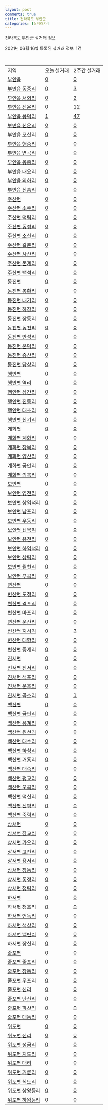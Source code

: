```yaml
---
layout: post
comments: true
title: 전라북도 부안군
categories: [실거래가]
---
```


전라북도 부안군 실거래 정보

2021년 06월 16일 등록된 실거래 정보: 1건

<script type="text/javascript">
  google.charts.load('current', {'packages':['corechart']});
  google.charts.setOnLoadCallback(drawChart);

  function drawChart() {
    var data = google.visualization.arrayToDataTable([['거래일', '매매', '전월세', '전매'], ['2021-04', 27, 5, 0], ['2021-05', 18, 6, 2], ['2021-06', 4, 4, 0], ['2021-03', 1, 1, 0]]);

    var options = {
      title: '최근 유형별 거래량 추이',
      legend: { position: 'bottom' }
    };

    var chart = new google.visualization.LineChart(document.getElementById('columnchart_material'));
    chart.draw(data, (options));
  }
</script>

<div id="columnchart_material" style="width: 450px; margin-left: -35px"></div>
<br>
<table class="sortable">
  <tr>
    <td>지역</td>
    <td>오늘 실거래</td>
    <td>2주간 실거래</td>
  </tr>

  
  <tr class="item">
    <td><a href="4580025000.html">부안읍</a></td>
    <td><a href="4580025000.html">0</a></td>
    <td><a href="4580025000.html">0</a></td>
  </tr>
    

  <tr class="item">
    <td><a href="4580025021.html">부안읍 동중리</a></td>
    <td><a href="4580025021.html">0</a></td>
    <td><a href="4580025021.html">3</a></td>
  </tr>
    

  <tr class="item">
    <td><a href="4580025022.html">부안읍 서외리</a></td>
    <td><a href="4580025022.html">0</a></td>
    <td><a href="4580025022.html">2</a></td>
  </tr>
    

  <tr class="item">
    <td><a href="4580025023.html">부안읍 선은리</a></td>
    <td><a href="4580025023.html">0</a></td>
    <td><a href="4580025023.html">12</a></td>
  </tr>
    

  <tr class="item">
    <td><a href="4580025024.html">부안읍 봉덕리</a></td>
    <td><a href="4580025024.html">1</a></td>
    <td><a href="4580025024.html">47</a></td>
  </tr>
    

  <tr class="item">
    <td><a href="4580025025.html">부안읍 신운리</a></td>
    <td><a href="4580025025.html">0</a></td>
    <td><a href="4580025025.html">0</a></td>
  </tr>
    

  <tr class="item">
    <td><a href="4580025026.html">부안읍 모산리</a></td>
    <td><a href="4580025026.html">0</a></td>
    <td><a href="4580025026.html">0</a></td>
  </tr>
    

  <tr class="item">
    <td><a href="4580025027.html">부안읍 행중리</a></td>
    <td><a href="4580025027.html">0</a></td>
    <td><a href="4580025027.html">0</a></td>
  </tr>
    

  <tr class="item">
    <td><a href="4580025028.html">부안읍 연곡리</a></td>
    <td><a href="4580025028.html">0</a></td>
    <td><a href="4580025028.html">0</a></td>
  </tr>
    

  <tr class="item">
    <td><a href="4580025029.html">부안읍 옹중리</a></td>
    <td><a href="4580025029.html">0</a></td>
    <td><a href="4580025029.html">0</a></td>
  </tr>
    

  <tr class="item">
    <td><a href="4580025030.html">부안읍 내요리</a></td>
    <td><a href="4580025030.html">0</a></td>
    <td><a href="4580025030.html">0</a></td>
  </tr>
    

  <tr class="item">
    <td><a href="4580025031.html">부안읍 외하리</a></td>
    <td><a href="4580025031.html">0</a></td>
    <td><a href="4580025031.html">0</a></td>
  </tr>
    

  <tr class="item">
    <td><a href="4580025032.html">부안읍 신흥리</a></td>
    <td><a href="4580025032.html">0</a></td>
    <td><a href="4580025032.html">0</a></td>
  </tr>
    

  <tr class="item">
    <td><a href="4580031000.html">주산면</a></td>
    <td><a href="4580031000.html">0</a></td>
    <td><a href="4580031000.html">0</a></td>
  </tr>
    

  <tr class="item">
    <td><a href="4580031021.html">주산면 소주리</a></td>
    <td><a href="4580031021.html">0</a></td>
    <td><a href="4580031021.html">0</a></td>
  </tr>
    

  <tr class="item">
    <td><a href="4580031022.html">주산면 덕림리</a></td>
    <td><a href="4580031022.html">0</a></td>
    <td><a href="4580031022.html">0</a></td>
  </tr>
    

  <tr class="item">
    <td><a href="4580031023.html">주산면 동정리</a></td>
    <td><a href="4580031023.html">0</a></td>
    <td><a href="4580031023.html">0</a></td>
  </tr>
    

  <tr class="item">
    <td><a href="4580031024.html">주산면 소산리</a></td>
    <td><a href="4580031024.html">0</a></td>
    <td><a href="4580031024.html">0</a></td>
  </tr>
    

  <tr class="item">
    <td><a href="4580031025.html">주산면 갈촌리</a></td>
    <td><a href="4580031025.html">0</a></td>
    <td><a href="4580031025.html">0</a></td>
  </tr>
    

  <tr class="item">
    <td><a href="4580031026.html">주산면 사산리</a></td>
    <td><a href="4580031026.html">0</a></td>
    <td><a href="4580031026.html">0</a></td>
  </tr>
    

  <tr class="item">
    <td><a href="4580031027.html">주산면 돈계리</a></td>
    <td><a href="4580031027.html">0</a></td>
    <td><a href="4580031027.html">0</a></td>
  </tr>
    

  <tr class="item">
    <td><a href="4580031028.html">주산면 백석리</a></td>
    <td><a href="4580031028.html">0</a></td>
    <td><a href="4580031028.html">0</a></td>
  </tr>
    

  <tr class="item">
    <td><a href="4580032000.html">동진면</a></td>
    <td><a href="4580032000.html">0</a></td>
    <td><a href="4580032000.html">0</a></td>
  </tr>
    

  <tr class="item">
    <td><a href="4580032021.html">동진면 봉황리</a></td>
    <td><a href="4580032021.html">0</a></td>
    <td><a href="4580032021.html">0</a></td>
  </tr>
    

  <tr class="item">
    <td><a href="4580032022.html">동진면 내기리</a></td>
    <td><a href="4580032022.html">0</a></td>
    <td><a href="4580032022.html">0</a></td>
  </tr>
    

  <tr class="item">
    <td><a href="4580032023.html">동진면 하장리</a></td>
    <td><a href="4580032023.html">0</a></td>
    <td><a href="4580032023.html">0</a></td>
  </tr>
    

  <tr class="item">
    <td><a href="4580032024.html">동진면 장등리</a></td>
    <td><a href="4580032024.html">0</a></td>
    <td><a href="4580032024.html">0</a></td>
  </tr>
    

  <tr class="item">
    <td><a href="4580032025.html">동진면 동전리</a></td>
    <td><a href="4580032025.html">0</a></td>
    <td><a href="4580032025.html">0</a></td>
  </tr>
    

  <tr class="item">
    <td><a href="4580032026.html">동진면 안성리</a></td>
    <td><a href="4580032026.html">0</a></td>
    <td><a href="4580032026.html">0</a></td>
  </tr>
    

  <tr class="item">
    <td><a href="4580032027.html">동진면 본덕리</a></td>
    <td><a href="4580032027.html">0</a></td>
    <td><a href="4580032027.html">0</a></td>
  </tr>
    

  <tr class="item">
    <td><a href="4580032028.html">동진면 증산리</a></td>
    <td><a href="4580032028.html">0</a></td>
    <td><a href="4580032028.html">0</a></td>
  </tr>
    

  <tr class="item">
    <td><a href="4580032029.html">동진면 당상리</a></td>
    <td><a href="4580032029.html">0</a></td>
    <td><a href="4580032029.html">0</a></td>
  </tr>
    

  <tr class="item">
    <td><a href="4580033000.html">행안면</a></td>
    <td><a href="4580033000.html">0</a></td>
    <td><a href="4580033000.html">0</a></td>
  </tr>
    

  <tr class="item">
    <td><a href="4580033021.html">행안면 역리</a></td>
    <td><a href="4580033021.html">0</a></td>
    <td><a href="4580033021.html">0</a></td>
  </tr>
    

  <tr class="item">
    <td><a href="4580033022.html">행안면 삼간리</a></td>
    <td><a href="4580033022.html">0</a></td>
    <td><a href="4580033022.html">0</a></td>
  </tr>
    

  <tr class="item">
    <td><a href="4580033023.html">행안면 진동리</a></td>
    <td><a href="4580033023.html">0</a></td>
    <td><a href="4580033023.html">0</a></td>
  </tr>
    

  <tr class="item">
    <td><a href="4580033024.html">행안면 대초리</a></td>
    <td><a href="4580033024.html">0</a></td>
    <td><a href="4580033024.html">0</a></td>
  </tr>
    

  <tr class="item">
    <td><a href="4580033025.html">행안면 신기리</a></td>
    <td><a href="4580033025.html">0</a></td>
    <td><a href="4580033025.html">0</a></td>
  </tr>
    

  <tr class="item">
    <td><a href="4580034000.html">계화면</a></td>
    <td><a href="4580034000.html">0</a></td>
    <td><a href="4580034000.html">0</a></td>
  </tr>
    

  <tr class="item">
    <td><a href="4580034021.html">계화면 계화리</a></td>
    <td><a href="4580034021.html">0</a></td>
    <td><a href="4580034021.html">0</a></td>
  </tr>
    

  <tr class="item">
    <td><a href="4580034022.html">계화면 창북리</a></td>
    <td><a href="4580034022.html">0</a></td>
    <td><a href="4580034022.html">0</a></td>
  </tr>
    

  <tr class="item">
    <td><a href="4580034023.html">계화면 양산리</a></td>
    <td><a href="4580034023.html">0</a></td>
    <td><a href="4580034023.html">0</a></td>
  </tr>
    

  <tr class="item">
    <td><a href="4580034024.html">계화면 궁안리</a></td>
    <td><a href="4580034024.html">0</a></td>
    <td><a href="4580034024.html">0</a></td>
  </tr>
    

  <tr class="item">
    <td><a href="4580034025.html">계화면 의복리</a></td>
    <td><a href="4580034025.html">0</a></td>
    <td><a href="4580034025.html">0</a></td>
  </tr>
    

  <tr class="item">
    <td><a href="4580035000.html">보안면</a></td>
    <td><a href="4580035000.html">0</a></td>
    <td><a href="4580035000.html">0</a></td>
  </tr>
    

  <tr class="item">
    <td><a href="4580035021.html">보안면 영전리</a></td>
    <td><a href="4580035021.html">0</a></td>
    <td><a href="4580035021.html">0</a></td>
  </tr>
    

  <tr class="item">
    <td><a href="4580035022.html">보안면 상입석리</a></td>
    <td><a href="4580035022.html">0</a></td>
    <td><a href="4580035022.html">0</a></td>
  </tr>
    

  <tr class="item">
    <td><a href="4580035023.html">보안면 남포리</a></td>
    <td><a href="4580035023.html">0</a></td>
    <td><a href="4580035023.html">0</a></td>
  </tr>
    

  <tr class="item">
    <td><a href="4580035024.html">보안면 우동리</a></td>
    <td><a href="4580035024.html">0</a></td>
    <td><a href="4580035024.html">0</a></td>
  </tr>
    

  <tr class="item">
    <td><a href="4580035025.html">보안면 신복리</a></td>
    <td><a href="4580035025.html">0</a></td>
    <td><a href="4580035025.html">0</a></td>
  </tr>
    

  <tr class="item">
    <td><a href="4580035026.html">보안면 유천리</a></td>
    <td><a href="4580035026.html">0</a></td>
    <td><a href="4580035026.html">0</a></td>
  </tr>
    

  <tr class="item">
    <td><a href="4580035027.html">보안면 하입석리</a></td>
    <td><a href="4580035027.html">0</a></td>
    <td><a href="4580035027.html">0</a></td>
  </tr>
    

  <tr class="item">
    <td><a href="4580035028.html">보안면 상림리</a></td>
    <td><a href="4580035028.html">0</a></td>
    <td><a href="4580035028.html">0</a></td>
  </tr>
    

  <tr class="item">
    <td><a href="4580035029.html">보안면 월천리</a></td>
    <td><a href="4580035029.html">0</a></td>
    <td><a href="4580035029.html">0</a></td>
  </tr>
    

  <tr class="item">
    <td><a href="4580035030.html">보안면 부곡리</a></td>
    <td><a href="4580035030.html">0</a></td>
    <td><a href="4580035030.html">0</a></td>
  </tr>
    

  <tr class="item">
    <td><a href="4580036000.html">변산면</a></td>
    <td><a href="4580036000.html">0</a></td>
    <td><a href="4580036000.html">0</a></td>
  </tr>
    

  <tr class="item">
    <td><a href="4580036021.html">변산면 도청리</a></td>
    <td><a href="4580036021.html">0</a></td>
    <td><a href="4580036021.html">0</a></td>
  </tr>
    

  <tr class="item">
    <td><a href="4580036022.html">변산면 격포리</a></td>
    <td><a href="4580036022.html">0</a></td>
    <td><a href="4580036022.html">0</a></td>
  </tr>
    

  <tr class="item">
    <td><a href="4580036023.html">변산면 마포리</a></td>
    <td><a href="4580036023.html">0</a></td>
    <td><a href="4580036023.html">0</a></td>
  </tr>
    

  <tr class="item">
    <td><a href="4580036024.html">변산면 운산리</a></td>
    <td><a href="4580036024.html">0</a></td>
    <td><a href="4580036024.html">0</a></td>
  </tr>
    

  <tr class="item">
    <td><a href="4580036025.html">변산면 지서리</a></td>
    <td><a href="4580036025.html">0</a></td>
    <td><a href="4580036025.html">3</a></td>
  </tr>
    

  <tr class="item">
    <td><a href="4580036026.html">변산면 대항리</a></td>
    <td><a href="4580036026.html">0</a></td>
    <td><a href="4580036026.html">0</a></td>
  </tr>
    

  <tr class="item">
    <td><a href="4580036027.html">변산면 중계리</a></td>
    <td><a href="4580036027.html">0</a></td>
    <td><a href="4580036027.html">0</a></td>
  </tr>
    

  <tr class="item">
    <td><a href="4580037000.html">진서면</a></td>
    <td><a href="4580037000.html">0</a></td>
    <td><a href="4580037000.html">0</a></td>
  </tr>
    

  <tr class="item">
    <td><a href="4580037021.html">진서면 진서리</a></td>
    <td><a href="4580037021.html">0</a></td>
    <td><a href="4580037021.html">0</a></td>
  </tr>
    

  <tr class="item">
    <td><a href="4580037022.html">진서면 석포리</a></td>
    <td><a href="4580037022.html">0</a></td>
    <td><a href="4580037022.html">0</a></td>
  </tr>
    

  <tr class="item">
    <td><a href="4580037023.html">진서면 운호리</a></td>
    <td><a href="4580037023.html">0</a></td>
    <td><a href="4580037023.html">0</a></td>
  </tr>
    

  <tr class="item">
    <td><a href="4580037024.html">진서면 곰소리</a></td>
    <td><a href="4580037024.html">0</a></td>
    <td><a href="4580037024.html">1</a></td>
  </tr>
    

  <tr class="item">
    <td><a href="4580038000.html">백산면</a></td>
    <td><a href="4580038000.html">0</a></td>
    <td><a href="4580038000.html">0</a></td>
  </tr>
    

  <tr class="item">
    <td><a href="4580038021.html">백산면 금판리</a></td>
    <td><a href="4580038021.html">0</a></td>
    <td><a href="4580038021.html">0</a></td>
  </tr>
    

  <tr class="item">
    <td><a href="4580038022.html">백산면 용계리</a></td>
    <td><a href="4580038022.html">0</a></td>
    <td><a href="4580038022.html">0</a></td>
  </tr>
    

  <tr class="item">
    <td><a href="4580038023.html">백산면 원천리</a></td>
    <td><a href="4580038023.html">0</a></td>
    <td><a href="4580038023.html">0</a></td>
  </tr>
    

  <tr class="item">
    <td><a href="4580038024.html">백산면 대수리</a></td>
    <td><a href="4580038024.html">0</a></td>
    <td><a href="4580038024.html">0</a></td>
  </tr>
    

  <tr class="item">
    <td><a href="4580038025.html">백산면 하청리</a></td>
    <td><a href="4580038025.html">0</a></td>
    <td><a href="4580038025.html">0</a></td>
  </tr>
    

  <tr class="item">
    <td><a href="4580038026.html">백산면 거룡리</a></td>
    <td><a href="4580038026.html">0</a></td>
    <td><a href="4580038026.html">0</a></td>
  </tr>
    

  <tr class="item">
    <td><a href="4580038027.html">백산면 대죽리</a></td>
    <td><a href="4580038027.html">0</a></td>
    <td><a href="4580038027.html">0</a></td>
  </tr>
    

  <tr class="item">
    <td><a href="4580038028.html">백산면 평교리</a></td>
    <td><a href="4580038028.html">0</a></td>
    <td><a href="4580038028.html">0</a></td>
  </tr>
    

  <tr class="item">
    <td><a href="4580038029.html">백산면 오곡리</a></td>
    <td><a href="4580038029.html">0</a></td>
    <td><a href="4580038029.html">0</a></td>
  </tr>
    

  <tr class="item">
    <td><a href="4580038030.html">백산면 덕신리</a></td>
    <td><a href="4580038030.html">0</a></td>
    <td><a href="4580038030.html">0</a></td>
  </tr>
    

  <tr class="item">
    <td><a href="4580038031.html">백산면 신평리</a></td>
    <td><a href="4580038031.html">0</a></td>
    <td><a href="4580038031.html">0</a></td>
  </tr>
    

  <tr class="item">
    <td><a href="4580038032.html">백산면 죽림리</a></td>
    <td><a href="4580038032.html">0</a></td>
    <td><a href="4580038032.html">0</a></td>
  </tr>
    

  <tr class="item">
    <td><a href="4580039000.html">상서면</a></td>
    <td><a href="4580039000.html">0</a></td>
    <td><a href="4580039000.html">0</a></td>
  </tr>
    

  <tr class="item">
    <td><a href="4580039021.html">상서면 감교리</a></td>
    <td><a href="4580039021.html">0</a></td>
    <td><a href="4580039021.html">0</a></td>
  </tr>
    

  <tr class="item">
    <td><a href="4580039022.html">상서면 가오리</a></td>
    <td><a href="4580039022.html">0</a></td>
    <td><a href="4580039022.html">0</a></td>
  </tr>
    

  <tr class="item">
    <td><a href="4580039023.html">상서면 고잔리</a></td>
    <td><a href="4580039023.html">0</a></td>
    <td><a href="4580039023.html">0</a></td>
  </tr>
    

  <tr class="item">
    <td><a href="4580039024.html">상서면 용서리</a></td>
    <td><a href="4580039024.html">0</a></td>
    <td><a href="4580039024.html">0</a></td>
  </tr>
    

  <tr class="item">
    <td><a href="4580039025.html">상서면 장동리</a></td>
    <td><a href="4580039025.html">0</a></td>
    <td><a href="4580039025.html">0</a></td>
  </tr>
    

  <tr class="item">
    <td><a href="4580039026.html">상서면 통정리</a></td>
    <td><a href="4580039026.html">0</a></td>
    <td><a href="4580039026.html">0</a></td>
  </tr>
    

  <tr class="item">
    <td><a href="4580039027.html">상서면 청림리</a></td>
    <td><a href="4580039027.html">0</a></td>
    <td><a href="4580039027.html">0</a></td>
  </tr>
    

  <tr class="item">
    <td><a href="4580040000.html">하서면</a></td>
    <td><a href="4580040000.html">0</a></td>
    <td><a href="4580040000.html">0</a></td>
  </tr>
    

  <tr class="item">
    <td><a href="4580040021.html">하서면 청호리</a></td>
    <td><a href="4580040021.html">0</a></td>
    <td><a href="4580040021.html">0</a></td>
  </tr>
    

  <tr class="item">
    <td><a href="4580040022.html">하서면 언독리</a></td>
    <td><a href="4580040022.html">0</a></td>
    <td><a href="4580040022.html">0</a></td>
  </tr>
    

  <tr class="item">
    <td><a href="4580040023.html">하서면 석상리</a></td>
    <td><a href="4580040023.html">0</a></td>
    <td><a href="4580040023.html">0</a></td>
  </tr>
    

  <tr class="item">
    <td><a href="4580040024.html">하서면 백련리</a></td>
    <td><a href="4580040024.html">0</a></td>
    <td><a href="4580040024.html">0</a></td>
  </tr>
    

  <tr class="item">
    <td><a href="4580040025.html">하서면 장신리</a></td>
    <td><a href="4580040025.html">0</a></td>
    <td><a href="4580040025.html">0</a></td>
  </tr>
    

  <tr class="item">
    <td><a href="4580041000.html">줄포면</a></td>
    <td><a href="4580041000.html">0</a></td>
    <td><a href="4580041000.html">0</a></td>
  </tr>
    

  <tr class="item">
    <td><a href="4580041021.html">줄포면 줄포리</a></td>
    <td><a href="4580041021.html">0</a></td>
    <td><a href="4580041021.html">0</a></td>
  </tr>
    

  <tr class="item">
    <td><a href="4580041022.html">줄포면 장동리</a></td>
    <td><a href="4580041022.html">0</a></td>
    <td><a href="4580041022.html">0</a></td>
  </tr>
    

  <tr class="item">
    <td><a href="4580041023.html">줄포면 우포리</a></td>
    <td><a href="4580041023.html">0</a></td>
    <td><a href="4580041023.html">0</a></td>
  </tr>
    

  <tr class="item">
    <td><a href="4580041024.html">줄포면 신리</a></td>
    <td><a href="4580041024.html">0</a></td>
    <td><a href="4580041024.html">0</a></td>
  </tr>
    

  <tr class="item">
    <td><a href="4580041025.html">줄포면 난산리</a></td>
    <td><a href="4580041025.html">0</a></td>
    <td><a href="4580041025.html">0</a></td>
  </tr>
    

  <tr class="item">
    <td><a href="4580041026.html">줄포면 파산리</a></td>
    <td><a href="4580041026.html">0</a></td>
    <td><a href="4580041026.html">0</a></td>
  </tr>
    

  <tr class="item">
    <td><a href="4580041027.html">줄포면 대동리</a></td>
    <td><a href="4580041027.html">0</a></td>
    <td><a href="4580041027.html">0</a></td>
  </tr>
    

  <tr class="item">
    <td><a href="4580042000.html">위도면</a></td>
    <td><a href="4580042000.html">0</a></td>
    <td><a href="4580042000.html">0</a></td>
  </tr>
    

  <tr class="item">
    <td><a href="4580042021.html">위도면 진리</a></td>
    <td><a href="4580042021.html">0</a></td>
    <td><a href="4580042021.html">0</a></td>
  </tr>
    

  <tr class="item">
    <td><a href="4580042022.html">위도면 정금리</a></td>
    <td><a href="4580042022.html">0</a></td>
    <td><a href="4580042022.html">0</a></td>
  </tr>
    

  <tr class="item">
    <td><a href="4580042023.html">위도면 치도리</a></td>
    <td><a href="4580042023.html">0</a></td>
    <td><a href="4580042023.html">0</a></td>
  </tr>
    

  <tr class="item">
    <td><a href="4580042024.html">위도면 대리</a></td>
    <td><a href="4580042024.html">0</a></td>
    <td><a href="4580042024.html">0</a></td>
  </tr>
    

  <tr class="item">
    <td><a href="4580042025.html">위도면 거륜리</a></td>
    <td><a href="4580042025.html">0</a></td>
    <td><a href="4580042025.html">0</a></td>
  </tr>
    

  <tr class="item">
    <td><a href="4580042026.html">위도면 식도리</a></td>
    <td><a href="4580042026.html">0</a></td>
    <td><a href="4580042026.html">0</a></td>
  </tr>
    

  <tr class="item">
    <td><a href="4580042027.html">위도면 상왕등리</a></td>
    <td><a href="4580042027.html">0</a></td>
    <td><a href="4580042027.html">0</a></td>
  </tr>
    

  <tr class="item">
    <td><a href="4580042028.html">위도면 하왕등리</a></td>
    <td><a href="4580042028.html">0</a></td>
    <td><a href="4580042028.html">0</a></td>
  </tr>
    


</table>


    